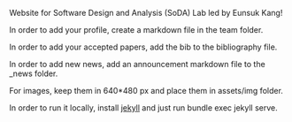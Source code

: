 Website for Software Design and Analysis (SoDA) Lab led by Eunsuk Kang!

In order to add your profile, create a markdown file in the team folder.

In order to add your accepted papers, add the bib to the bibliography file.

In order to add new news, add an announcement markdown file to the _news folder.

For images, keep them in 640*480 px and place them in assets/img folder.

In order to run it locally, install [jekyll](https://jekyllrb.com/docs/) and just run bundle exec jekyll serve.
